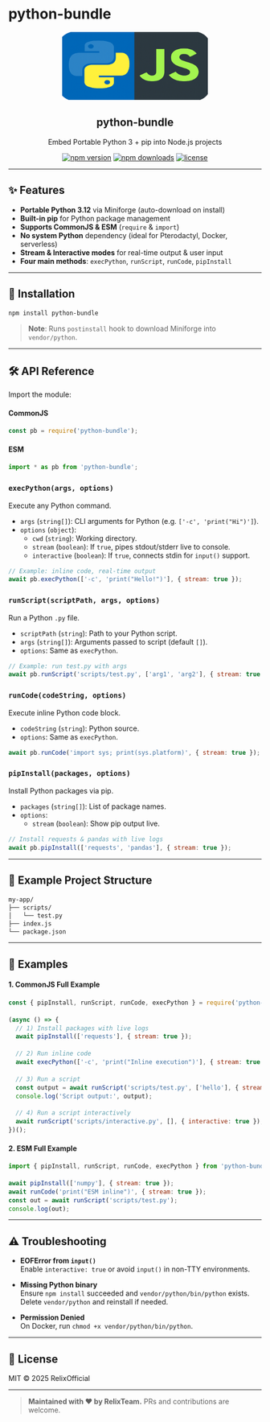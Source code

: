 # python-bundle

<div align="center">
  <a href="https://github.com/RelixOfficial/python-bundle">
    <img src="./icon.png" alt="python-bundle logo" height="135px">
  </a>
  <h2>python-bundle</h2>
  <p>Embed Portable Python 3 + pip into Node.js projects</p>
  <p>
    <a href="https://npmjs.com/package/python-bundle"><img src="https://img.shields.io/npm/v/python-bundle.svg" alt="npm version"></a>
    <a href="https://npmjs.com/package/python-bundle"><img src="https://img.shields.io/npm/dm/python-bundle.svg" alt="npm downloads"></a>
    <a href="https://github.com/RelixOfficial/python-bundle/blob/main/LICENSE"><img src="https://img.shields.io/github/license/RelixOfficial/python-bundle.svg" alt="license"></a>
  </p>
</div>

---

## ✨ Features

- **Portable Python 3.12** via Miniforge (auto-download on install)
- **Built-in pip** for Python package management
- **Supports CommonJS & ESM** (`require` & `import`)
- **No system Python** dependency (ideal for Pterodactyl, Docker, serverless)
- **Stream & Interactive modes** for real-time output & user input
- **Four main methods**: `execPython`, `runScript`, `runCode`, `pipInstall`

---

## 🚀 Installation

```bash
npm install python-bundle
```

> **Note**: Runs `postinstall` hook to download Miniforge into `vendor/python`.

---

## 🛠️ API Reference

Import the module:

#### CommonJS

```js
const pb = require('python-bundle');
```

#### ESM

```js
import * as pb from 'python-bundle';
```

### `execPython(args, options)`

Execute any Python command.

- `args` (`string[]`): CLI arguments for Python (e.g. `['-c', 'print("Hi")']`).
- `options` (`object`):
  - `cwd` (`string`): Working directory.
  - `stream` (`boolean`): If `true`, pipes stdout/stderr live to console.
  - `interactive` (`boolean`): If `true`, connects stdin for `input()` support.

```js
// Example: inline code, real-time output
await pb.execPython(['-c', 'print("Hello!")'], { stream: true });
```

### `runScript(scriptPath, args, options)`

Run a Python `.py` file.

- `scriptPath` (`string`): Path to your Python script.
- `args` (`string[]`): Arguments passed to script (default `[]`).
- `options`: Same as `execPython`.

```js
// Example: run test.py with args
await pb.runScript('scripts/test.py', ['arg1', 'arg2'], { stream: true });
```

### `runCode(codeString, options)`

Execute inline Python code block.

- `codeString` (`string`): Python source.
- `options`: Same as `execPython`.

```js
await pb.runCode('import sys; print(sys.platform)', { stream: true });
```

### `pipInstall(packages, options)`

Install Python packages via pip.

- `packages` (`string[]`): List of package names.
- `options`:
  - `stream` (`boolean`): Show pip output live.

```js
// Install requests & pandas with live logs
await pb.pipInstall(['requests', 'pandas'], { stream: true });
```

---

## 📁 Example Project Structure

```
my-app/
├── scripts/
│   └── test.py
├── index.js
└── package.json
```

---

## 🔧 Examples

#### 1. CommonJS Full Example

```js
const { pipInstall, runScript, runCode, execPython } = require('python-bundle');

(async () => {
  // 1) Install packages with live logs
  await pipInstall(['requests'], { stream: true });

  // 2) Run inline code
  await execPython(['-c', 'print("Inline execution")'], { stream: true });

  // 3) Run a script
  const output = await runScript('scripts/test.py', ['hello'], { stream: false });
  console.log('Script output:', output);

  // 4) Run a script interactively
  await runScript('scripts/interactive.py', [], { interactive: true });
})();
```

#### 2. ESM Full Example

```js
import { pipInstall, runScript, runCode, execPython } from 'python-bundle';

await pipInstall(['numpy'], { stream: true });
await runCode('print("ESM inline")', { stream: true });
const out = await runScript('scripts/test.py');
console.log(out);
```

---

## ⚠️ Troubleshooting

- **EOFError from `input()`**  
  Enable `interactive: true` or avoid `input()` in non-TTY environments.

- **Missing Python binary**  
  Ensure `npm install` succeeded and `vendor/python/bin/python` exists.  
  Delete `vendor/python` and reinstall if needed.

- **Permission Denied**  
  On Docker, run `chmod +x vendor/python/bin/python`.

---

## 📄 License

MIT © 2025 RelixOfficial

---

> **Maintained with ❤️ by RelixTeam.** PRs and contributions are welcome.
